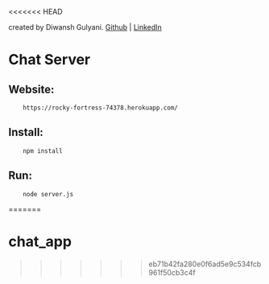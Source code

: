 <<<<<<< HEAD


created by Diwansh Gulyani.
[Github](https://github.com/diwansh99)  | [LinkedIn](https://www.linkedin.com/in/diwansh-gulyani-500147129/)

# Chat Server

## Website:

```url
    https://rocky-fortress-74378.herokuapp.com/
```

## Install:

```url
    npm install
```

## Run:

```url
    node server.js
```
=======
# chat_app
>>>>>>> eb71b42fa280e0f6ad5e9c534fcb961f50cb3c4f
